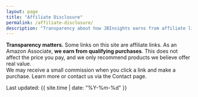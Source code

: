 ```yaml
---
layout: page
title: "Affiliate Disclosure"
permalink: /affiliate-disclosure/
description: "Transparency about how JBInsights earns from affiliate links."
---
```

**Transparency matters.** Some links on this site are affiliate links. As an Amazon Associate, **we earn from qualifying purchases**. This does not affect the price you pay, and we only recommend products we believe offer real value.  
We may receive a small commission when you click a link and make a purchase. Learn more or contact us via the Contact page.

Last updated: {{ site.time | date: "%Y-%m-%d" }}
